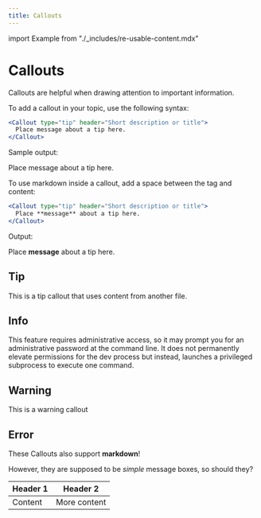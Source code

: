 ```yaml
---
title: Callouts
---
```


import Example from "./_includes/re-usable-content.mdx"

# Callouts

Callouts are helpful when drawing attention to important information.

To add a callout in your topic, use the following syntax:

```jsx
<Callout type="tip" header="Short description or title">
  Place message about a tip here.
</Callout>
```

Sample output:

<Callout type="tip" header="Short description or title">
  Place message about a tip here.
</Callout>

To use markdown inside a callout, add a space between the tag and content:

```jsx
<Callout type="tip" header="Short description or title">
  Place **message** about a tip here.
</Callout>
```

Output:

<Callout type="tip" header="Short description or title">

Place **message** about a tip here.

</Callout>

## Tip

<Callout type="tip" header="Good job!">
  This is a tip callout that uses content from another file.
  <Example />
</Callout>

## Info

<Callout type="info" header="Whoah!">
  This feature requires administrative access, so it may prompt you for an
  administrative password at the command line. It does not permanently elevate
  permissions for the dev process but instead, launches a privileged subprocess
  to execute one command.
</Callout>

## Warning

<Callout type="warning" header="Dang!">
  This is a warning callout
</Callout>

## Error

<Callout type="error" header="Oops!">

These Callouts also support **markdown**!

However, they are supposed to be _simple_ message boxes, so should they?

| Header 1 | Header 2     |
| -------- | ------------ |
| Content  | More content |

</Callout>
